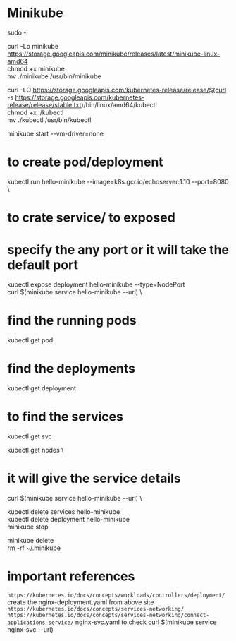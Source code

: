# Minikube
sudo -i

curl -Lo minikube https://storage.googleapis.com/minikube/releases/latest/minikube-linux-amd64 \
chmod +x minikube \
mv ./minikube /usr/bin/minikube 


curl -LO https://storage.googleapis.com/kubernetes-release/release/$(curl -s https://storage.googleapis.com/kubernetes-release/release/stable.txt)/bin/linux/amd64/kubectl \
chmod +x ./kubectl \
mv ./kubectl /usr/bin/kubectl 


minikube start --vm-driver=none 
# to create pod/deployment
kubectl run hello-minikube --image=k8s.gcr.io/echoserver:1.10 --port=8080 \ 
# to crate service/ to exposed
# specify the any port or it will take the default port
kubectl expose deployment hello-minikube --type=NodePort \
curl $(minikube service hello-minikube --url) \
# find the running pods
kubectl get pod 
# find the deployments
kubectl get deployment 
# to find the services
kubectl get svc

kubectl get nodes \
# it will give the service details 
curl $(minikube service hello-minikube --url) \

kubectl delete services hello-minikube \
kubectl delete deployment hello-minikube \
minikube stop 


minikube delete \
rm -rf ~/.minikube

# important references
`https://kubernetes.io/docs/concepts/workloads/controllers/deployment/`
 create the nginx-deployment.yaml from above site
`https://kubernetes.io/docs/concepts/services-networking/`
`https://kubernetes.io/docs/concepts/services-networking/connect-applications-service/`
nginx-svc.yaml
to check
curl $(minikube service nginx-svc --url)
